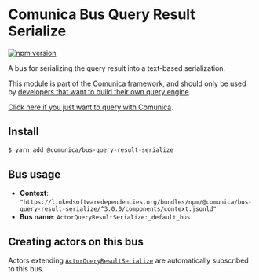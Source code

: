 # Comunica Bus Query Result Serialize

[![npm version](https://badge.fury.io/js/%40comunica%2Fbus-query-result-serialize.svg)](https://www.npmjs.com/package/@comunica/bus-query-result-serialize)

A bus for serializing the query result into a text-based serialization.

This module is part of the [Comunica framework](https://github.com/comunica/comunica),
and should only be used by [developers that want to build their own query engine](https://comunica.dev/docs/modify/).

[Click here if you just want to query with Comunica](https://comunica.dev/docs/query/).

## Install

```bash
$ yarn add @comunica/bus-query-result-serialize
```

## Bus usage

* **Context**: `"https://linkedsoftwaredependencies.org/bundles/npm/@comunica/bus-query-result-serialize/^3.0.0/components/context.jsonld"`
* **Bus name**: `ActorQueryResultSerialize:_default_bus`

## Creating actors on this bus

Actors extending [`ActorQueryResultSerialize`](https://comunica.github.io/comunica/classes/_comunica_bus_query_result_serialize.ActorQueryResultSerialize.html) are automatically subscribed to this bus.

